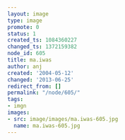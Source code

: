 ```yaml
---
layout: image
type: image
promote: 0
status: 1
created_ts: 1084360227
changed_ts: 1372159382
node_id: 605
title: ma.iwas
author: anj
created: '2004-05-12'
changed: '2013-06-25'
redirect_from: []
permalink: "/node/605/"
tags:
- imgn
images:
- src: image/images/ma.iwas-605.jpg
  name: ma.iwas-605.jpg
---
```



